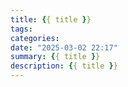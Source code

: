 ```yaml
---
title: {{ title }}
tags: 
categories: 
date: "2025-03-02 22:17"
summary: {{ title }}
description: {{ title }}
---
```

